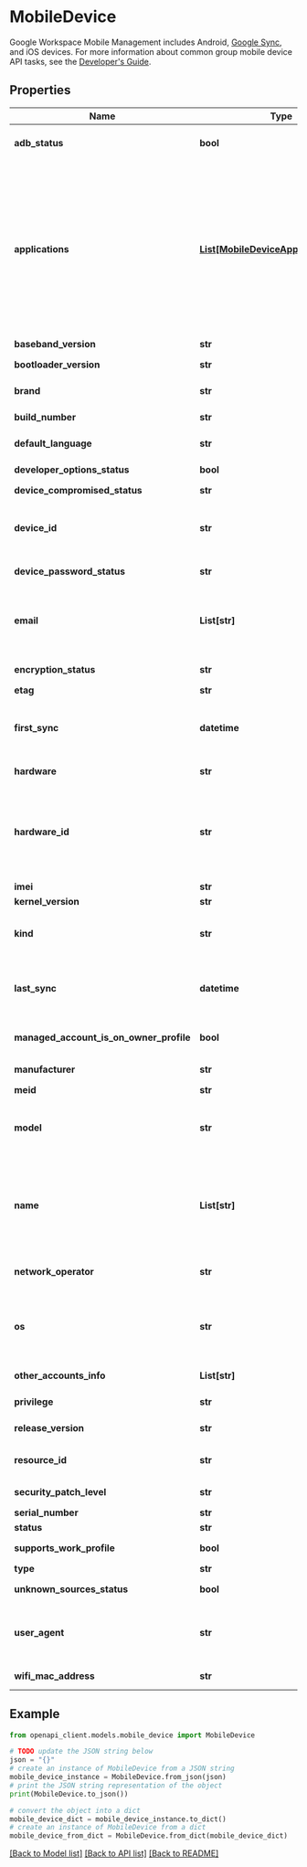# MobileDevice

Google Workspace Mobile Management includes Android, [Google Sync](https://support.google.com/a/answer/135937), and iOS devices. For more information about common group mobile device API tasks, see the [Developer's Guide](/admin-sdk/directory/v1/guides/manage-mobile-devices.html).

## Properties

Name | Type | Description | Notes
------------ | ------------- | ------------- | -------------
**adb_status** | **bool** | Adb (USB debugging) enabled or disabled on device (Read-only) | [optional] 
**applications** | [**List[MobileDeviceApplicationsInner]**](MobileDeviceApplicationsInner.md) | The list of applications installed on an Android mobile device. It is not applicable to Google Sync and iOS devices. The list includes any Android applications that access Google Workspace data. When updating an applications list, it is important to note that updates replace the existing list. If the Android device has two existing applications and the API updates the list with five applications, the is now the updated list of five applications. | [optional] 
**baseband_version** | **str** | The device&#39;s baseband version. | [optional] 
**bootloader_version** | **str** | Mobile Device Bootloader version (Read-only) | [optional] 
**brand** | **str** | Mobile Device Brand (Read-only) | [optional] 
**build_number** | **str** | The device&#39;s operating system build number. | [optional] 
**default_language** | **str** | The default locale used on the device. | [optional] 
**developer_options_status** | **bool** | Developer options enabled or disabled on device (Read-only) | [optional] 
**device_compromised_status** | **str** | The compromised device status. | [optional] 
**device_id** | **str** | The serial number for a Google Sync mobile device. For Android and iOS devices, this is a software generated unique identifier. | [optional] 
**device_password_status** | **str** | DevicePasswordStatus (Read-only) | [optional] 
**email** | **List[str]** | The list of the owner&#39;s email addresses. If your application needs the current list of user emails, use the [get](/admin-sdk/directory/v1/reference/mobiledevices/get.html) method. For additional information, see the [retrieve a user](/admin-sdk/directory/v1/guides/manage-users#get_user) method. | [optional] 
**encryption_status** | **str** | Mobile Device Encryption Status (Read-only) | [optional] 
**etag** | **str** | ETag of the resource. | [optional] 
**first_sync** | **datetime** | Date and time the device was first synchronized with the policy settings in the G Suite administrator control panel (Read-only) | [optional] 
**hardware** | **str** | Mobile Device Hardware (Read-only) | [optional] 
**hardware_id** | **str** | The IMEI/MEID unique identifier for Android hardware. It is not applicable to Google Sync devices. When adding an Android mobile device, this is an optional property. When updating one of these devices, this is a read-only property. | [optional] 
**imei** | **str** | The device&#39;s IMEI number. | [optional] 
**kernel_version** | **str** | The device&#39;s kernel version. | [optional] 
**kind** | **str** | The type of the API resource. For Mobiledevices resources, the value is &#x60;admin#directory#mobiledevice&#x60;. | [optional] [default to 'admin#directory#mobiledevice']
**last_sync** | **datetime** | Date and time the device was last synchronized with the policy settings in the G Suite administrator control panel (Read-only) | [optional] 
**managed_account_is_on_owner_profile** | **bool** | Boolean indicating if this account is on owner/primary profile or not. | [optional] 
**manufacturer** | **str** | Mobile Device manufacturer (Read-only) | [optional] 
**meid** | **str** | The device&#39;s MEID number. | [optional] 
**model** | **str** | The mobile device&#39;s model name, for example Nexus S. This property can be [updated](/admin-sdk/directory/v1/reference/mobiledevices/update.html). For more information, see the [Developer&#39;s Guide](/admin-sdk/directory/v1/guides/manage-mobile&#x3D;devices#update_mobile_device). | [optional] 
**name** | **List[str]** | The list of the owner&#39;s user names. If your application needs the current list of device owner names, use the [get](/admin-sdk/directory/v1/reference/mobiledevices/get.html) method. For more information about retrieving mobile device user information, see the [Developer&#39;s Guide](/admin-sdk/directory/v1/guides/manage-users#get_user). | [optional] 
**network_operator** | **str** | Mobile Device mobile or network operator (if available) (Read-only) | [optional] 
**os** | **str** | The mobile device&#39;s operating system, for example IOS 4.3 or Android 2.3.5. This property can be [updated](/admin-sdk/directory/v1/reference/mobiledevices/update.html). For more information, see the [Developer&#39;s Guide](/admin-sdk/directory/v1/guides/manage-mobile-devices#update_mobile_device). | [optional] 
**other_accounts_info** | **List[str]** | The list of accounts added on device (Read-only) | [optional] 
**privilege** | **str** | DMAgentPermission (Read-only) | [optional] 
**release_version** | **str** | Mobile Device release version version (Read-only) | [optional] 
**resource_id** | **str** | The unique ID the API service uses to identify the mobile device. | [optional] 
**security_patch_level** | **str** | Mobile Device Security patch level (Read-only) | [optional] 
**serial_number** | **str** | The device&#39;s serial number. | [optional] 
**status** | **str** | The device&#39;s status. | [optional] 
**supports_work_profile** | **bool** | Work profile supported on device (Read-only) | [optional] 
**type** | **str** | The type of mobile device. | [optional] 
**unknown_sources_status** | **bool** | Unknown sources enabled or disabled on device (Read-only) | [optional] 
**user_agent** | **str** | Gives information about the device such as &#x60;os&#x60; version. This property can be [updated](/admin-sdk/directory/v1/reference/mobiledevices/update.html). For more information, see the [Developer&#39;s Guide](/admin-sdk/directory/v1/guides/manage-mobile-devices#update_mobile_device). | [optional] 
**wifi_mac_address** | **str** | The device&#39;s MAC address on Wi-Fi networks. | [optional] 

## Example

```python
from openapi_client.models.mobile_device import MobileDevice

# TODO update the JSON string below
json = "{}"
# create an instance of MobileDevice from a JSON string
mobile_device_instance = MobileDevice.from_json(json)
# print the JSON string representation of the object
print(MobileDevice.to_json())

# convert the object into a dict
mobile_device_dict = mobile_device_instance.to_dict()
# create an instance of MobileDevice from a dict
mobile_device_from_dict = MobileDevice.from_dict(mobile_device_dict)
```
[[Back to Model list]](../README.md#documentation-for-models) [[Back to API list]](../README.md#documentation-for-api-endpoints) [[Back to README]](../README.md)


